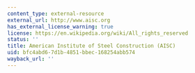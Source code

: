 ```yaml
---
content_type: external-resource
external_url: http://www.aisc.org
has_external_license_warning: true
license: https://en.wikipedia.org/wiki/All_rights_reserved
status: ''
title: American Institute of Steel Construction (AISC)
uid: bfc4abd6-7d1b-4851-bbec-168254abb574
wayback_url: ''
---
```

